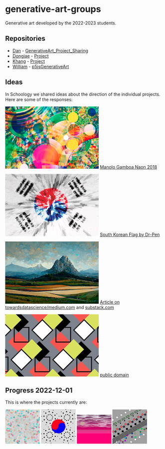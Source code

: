 # generative-art-groups
Generative art developed by the 2022-2023 students.

## Repositories

- [Dan](https://github.com/DanDC25) - [GenerativeArt_Project_Sharing](https://github.com/DanDC25/GenerativeArt_Project_Sharing)
- [Dongjae](https://github.com/dongdongthedingdong) - [Project](https://github.com/dongdongthedingdong/Collaborative-Project)
- [Khang](https://github.com/khangpham24) - [Project](https://github.com/khangpham24/Khang-s-Generative-Art)
- [William](https://github.com/IsNotAvaliable) - [p5jsGenerativeArt](https://github.com/IsNotAvaliable/p5jsGenerativeArt)

## Ideas

In Schoology we shared ideas about the direction of the individual projects. Here are some of the responses:

![Dan](docs/dan2022.png) [Manolo Gamboa Naon 2018](https://www.behance.net/gallery/64930903/VVRRR)

![DJ](docs/dj2022.png) [South Korean Flag by Dr-Pen](https://wall.alphacoders.com/big.php?i=896462)

![Khang](docs/khang2022.png) [Article on towardsdatascience/medium.com](https://medium.com/m/global-identity?redirectUrl=https%3A%2F%2Ftowardsdatascience.com%2Fhow-i-used-ai-to-reimagine-10-famous-landscape-paintings-3e2924e03f79) and [substack.com](https://thealgorithmicbridge.substack.com/p/ai-reimagines-10-famous-landscape)

![William](docs/william2022.png) [public domain](https://www.publicdomainpictures.net/en/view-image.php?image=378643&picture=colorful-box-repeating-pattern)

## Progress 2022-12-01

This is where the projects currently are:

<img src="docs/2022-12-01_dan.png" width="22%"> <img src="docs/2022-12-01_dongjae.png" width="22%"> <img src="docs/2022-12-01_khang.png" width="22%"> <img src="docs/2022-12-01_william.png" width="22%">


